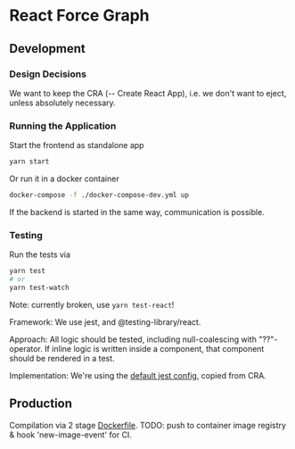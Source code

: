 # React Force Graph


## Development

### Design Decisions
We want to keep the CRA (-- Create React App), i.e. we don't want to eject,
unless absolutely necessary.

### Running the Application
Start the frontend as standalone app
```sh
yarn start
```

Or run it in a docker container
```sh
docker-compose -f ./docker-compose-dev.yml up
```
If the backend is started in the same way, communication is possible.

### Testing
Run the tests via
```sh
yarn test
# or
yarn test-watch
```
Note: currently broken, use `yarn test-react`!

Framework: We use jest, and @testing-library/react.

Approach: All logic should be tested, including null-coalescing with
"??"-operator. If inline logic is written inside a component, that component
should be rendered in a test.

Implementation: We're using the [default jest config](./scripts/config/jest),
copied from CRA.


## Production
Compilation via 2 stage [Dockerfile](./Dockerfile).
TODO: push to container image registry & hook 'new-image-event' for CI.
